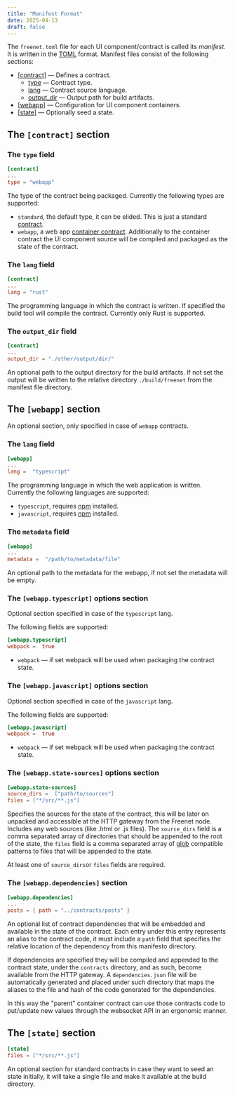 ```yaml
---
title: "Manifest Format"
date: 2025-04-13
draft: false
---
```


The `freenet.toml` file for each UI component/contract is called its _manifest_. It is written in
the [TOML](https://toml.io/) format. Manifest files consist of the following sections:

- [[contract]](#the-contract-section) — Defines a contract.
  - [type](#the-type-field) — Contract type.
  - [lang](#the-lang-field) — Contract source language.
  - [output_dir](#the-output_dir-field) — Output path for build artifacts.
- [[webapp]](#the-contract-section) — Configuration for UI component containers.
- [[state]](#the-state-section) — Optionally seed a state.

## The `[contract]` section

### The `type` field

```toml
[contract]
...
type = "webapp"
```

The type of the contract being packaged. Currently the following types are supported:

- `standard`, the default type, it can be elided. This is just a standard
  [contract](/resources/manual/glossary#contract).
- `webapp`, a web app [container contract](/resources/manual/glossary#container-contract). Additionally to the
  container contract the UI component source will be compiled and packaged as the state of the
  contract.

### The `lang` field

```toml
[contract]
...
lang = "rust"
```

The programming language in which the contract is written. If specified the build tool will compile
the contract. Currently only Rust is supported.

### The `output_dir` field

```toml
[contract]
...
output_dir = "./other/output/dir/"
```

An optional path to the output directory for the build artifacts. If not set the output will be
written to the relative directory `./build/freenet` from the manifest file directory.

## The `[webapp]` section

An optional section, only specified in case of `webapp` contracts.

### The `lang` field

```toml
[webapp]
...
lang =  "typescript"
```

The programming language in which the web application is written. Currently the following languages
are supported:

- `typescript`, requires [npm](https://www.npmjs.com/) installed.
- `javascript`, requires [npm](https://www.npmjs.com/) installed.

### The `metadata` field

```toml
[webapp]
...
metadata =  "/path/to/metadata/file"
```

An optional path to the metadata for the webapp, if not set the metadata will be empty.

### The `[webapp.typescript]` options section

Optional section specified in case of the `typescript` lang.

The following fields are supported:

```toml
[webapp.typescript]
webpack =  true
```

- `webpack` — if set webpack will be used when packaging the contract state.

### The `[webapp.javascript]` options section

Optional section specified in case of the `javascript` lang.

The following fields are supported:

```toml
[webapp.javascript]
webpack =  true
```

- `webpack` — if set webpack will be used when packaging the contract state.

### The `[webapp.state-sources]` options section

```toml
[webapp.state-sources]
source_dirs =  ["path/to/sources"]
files = ["*/src/**.js"]
```

Specifies the sources for the state of the contract, this will be later on unpacked and accessible
at the HTTP gateway from the Freenet node. Includes any web sources (like .html or .js files). The
`source_dirs` field is a comma separated array of directories that should be appended to the root of
the state, the `files` field is a comma separated array of
[glob](<https://en.wikipedia.org/wiki/Glob_(programming)>) compatible patterns to files that will be
appended to the state.

At least one of `source_dirs`or `files` fields are required.

### The `[webapp.dependencies]` section

```toml
[webapp.dependencies]
...
posts = { path = "../contracts/posts" }
```

An optional list of contract dependencies that will be embedded and available in the state of the
contract. Each entry under this entry represents an alias to the contract code, it must include a
`path` field that specifies the relative location of the dependency from this manifesto directory.

If dependencies are specified they will be compiled and appended to the contract state, under the
`contracts` directory, and as such, become available from the HTTP gateway. A `dependencies.json`
file will be automatically generated and placed under such directory that maps the aliases to the
file and hash of the code generated for the dependencies.

In this way the "parent" container contract can use those contracts code to put/update new values
through the websocket API in an ergonomic manner.

## The `[state]` section

```toml
[state]
files = ["*/src/**.js"]
```

An optional section for standard contracts in case they want to seed an state initially, it will
take a single file and make it available at the build directory.
